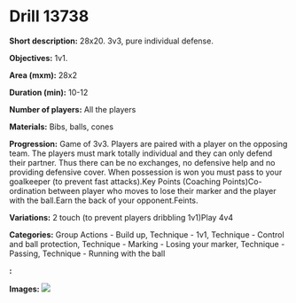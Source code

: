 # Drill 13738

**Short description:**
28x20. 3v3, pure individual defense.

**Objectives:**
1v1.

**Area (mxm):**
28x2

**Duration (min):**
10-12

**Number of players:**
All the players

**Materials:**
Bibs, balls, cones

**Progression:**
Game of 3v3. Players are paired with a player on the opposing team. The players must mark totally individual and they can only defend their partner. Thus there can be no exchanges, no defensive help and no providing defensive cover. When possession is won you must pass to your goalkeeper (to prevent fast attacks).Key Points (Coaching Points)Co-ordination between player who moves to lose their marker and the player with the ball.Earn the back of your opponent.Feints.

**Variations:**
2 touch (to prevent players dribbling 1v1)Play 4v4

**Categories:**
Group Actions - Build up, Technique - 1v1, Technique - Control and ball protection, Technique - Marking - Losing your marker, Technique - Passing, Technique - Running with the ball

**:**


**Images:**
![](https://www.coachingfutsal.com/\images\3b1facca-9bab-4328-9a7f-38eddba19125_089.png)

